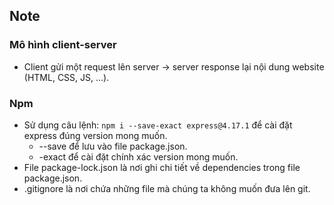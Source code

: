 ## Note
### Mô hình client-server
- Client gửi một request lên server -> server response lại nội
dung website (HTML, CSS, JS, ...).
### Npm
- Sử dụng câu lệnh: `npm i --save-exact express@4.17.1` để cài đặt express đúng version mong muốn.
  + --save để lưu vào file package.json.
  + -exact để cài đặt chính xác version mong muốn.
- File package-lock.json là nơi ghi chi tiết về dependencies trong file package.json.
- .gitignore là nơi chứa những file mà chúng ta không muốn đưa lên git.
